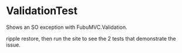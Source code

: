 ValidationTest
==============

Shows an SO exception with FubuMVC.Validation.

ripple restore, then run the site to see the 2 tests that demonstrate the issue.
